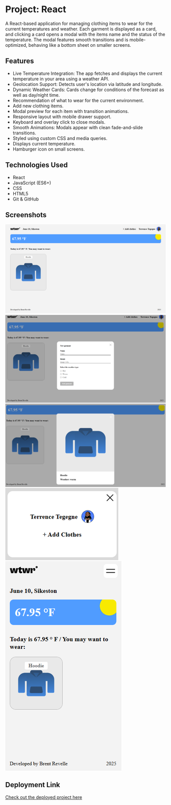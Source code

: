 # Project: React

A React-based application for managing clothing items to wear for the current temperatures and weather. Each garment is displayed as a card, and clicking a card opens a modal with the items name and the status of the temperature. The modal features smooth transitions and is mobile-optimized, behaving like a bottom sheet on smaller screens. 

## Features
- Live Temperature Integration: The app fetches and displays the current temperature in your area using a weather API.
- Geolocation Support: Detects user's location via latitude and longitude.
- Dynamic Weather Cards: Cards change for conditions of the forecast as well as day/night time.
- Recommendation of what to wear for the current environment.
- Add new clothing items. 
- Modal preview for each item with transition animations.
- Responsive layout with mobile drawer support.
- Keyboard and overlay click to close modals.
- Smooth Animations: Modals appear with clean fade-and-slide transitions.
- Styled using custom CSS and media queries.
- Displays current temperature.
- Hamburger icon on small screens.

## Technologies Used
- React
- JavaScript (ES6+)
- CSS
- HTML5
- Git & GitHub

## Screenshots
![Full Screen](./src/assets/screenshots/fullscreen.png)
![Garment Modal](./src/assets/screenshots/garment-modal.png)
![Item Modal](./src/assets/screenshots/item-modal.png)
![Slide Drawer](./src/assets/screenshots/slide-drawer.png)
![Small Screen](./src/assets/screenshots/small-screen.png)

## Deployment Link
[Check out the deployed project here](https://revellebrent.github.io/se_project_react/)

